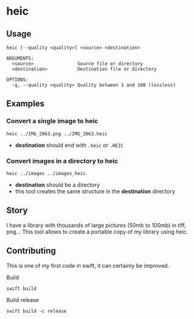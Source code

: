# heic

## Usage

```
heic [--quality <quality>] <source> <destination>
```

```
ARGUMENTS:
  <source>                Source file or directory
  <destination>           Destination file or directory

OPTIONS:
  -q, --quality <quality> Quality between 1 and 100 (lossless)
```

## Examples

### Convert a single image to heic

```
heic ../IMG_2063.png ../IMG_2063.heic
```

* **destination** should end with `.heic` or `.HEIC`

### Convert images in a directory to heic

```
heic ../images ../images_heic
```

* **destination** should be a directory
* this tool creates the same structure in the **destination** directory


## Story

I have a library with thousands of large pictures (50mb to 100mb) in tiff, png...
This tool allows to create a portable copy of my library using heic.

## Contributing

This is one of my first code in swift, it can certainly be improved.

Build
```
swift build
```

Build release
```
swift build -c release 
```
